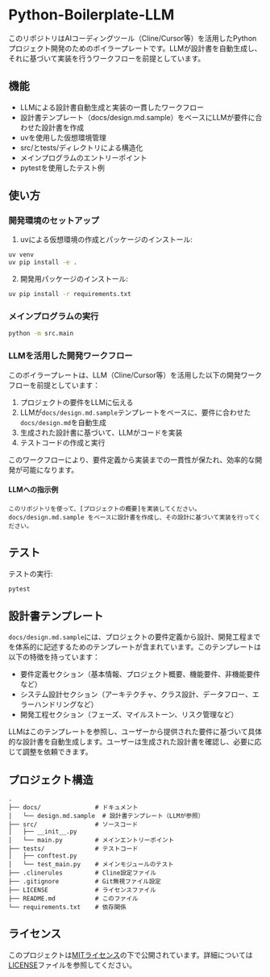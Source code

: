 # Python-Boilerplate-LLM

このリポジトリはAIコーディングツール（Cline/Cursor等）を活用したPythonプロジェクト開発のためのボイラープレートです。LLMが設計書を自動生成し、それに基づいて実装を行うワークフローを前提としています。

## 機能

- LLMによる設計書自動生成と実装の一貫したワークフロー
- 設計書テンプレート（docs/design.md.sample）をベースにLLMが要件に合わせた設計書を作成
- uvを使用した仮想環境管理
- src/とtests/ディレクトリによる構造化
- メインプログラムのエントリーポイント
- pytestを使用したテスト例

## 使い方

### 開発環境のセットアップ

1. uvによる仮想環境の作成とパッケージのインストール:

```bash
uv venv
uv pip install -e .
```

2. 開発用パッケージのインストール:

```bash
uv pip install -r requirements.txt
```

### メインプログラムの実行

```bash
python -m src.main
```

### LLMを活用した開発ワークフロー

このボイラープレートは、LLM（Cline/Cursor等）を活用した以下の開発ワークフローを前提としています：

1. プロジェクトの要件をLLMに伝える
2. LLMが`docs/design.md.sample`テンプレートをベースに、要件に合わせた`docs/design.md`を自動生成
3. 生成された設計書に基づいて、LLMがコードを実装
4. テストコードの作成と実行

このワークフローにより、要件定義から実装までの一貫性が保たれ、効率的な開発が可能になります。

#### LLMへの指示例

```
このリポジトリを使って、[プロジェクトの概要]を実装してください。
docs/design.md.sample をベースに設計書を作成し、その設計に基づいて実装を行ってください。
```

## テスト

テストの実行:

```bash
pytest
```

## 設計書テンプレート

`docs/design.md.sample`には、プロジェクトの要件定義から設計、開発工程までを体系的に記述するためのテンプレートが含まれています。このテンプレートは以下の特徴を持っています：

- 要件定義セクション（基本情報、プロジェクト概要、機能要件、非機能要件など）
- システム設計セクション（アーキテクチャ、クラス設計、データフロー、エラーハンドリングなど）
- 開発工程セクション（フェーズ、マイルストーン、リスク管理など）

LLMはこのテンプレートを参照し、ユーザーから提供された要件に基づいて具体的な設計書を自動生成します。ユーザーは生成された設計書を確認し、必要に応じて調整を依頼できます。

## プロジェクト構造

```
.
├── docs/               # ドキュメント
│   └── design.md.sample  # 設計書テンプレート（LLMが参照）
├── src/                # ソースコード
│   ├── __init__.py
│   └── main.py         # メインエントリーポイント
├── tests/              # テストコード
│   ├── conftest.py
│   └── test_main.py    # メインモジュールのテスト
├── .clinerules         # Cline設定ファイル
├── .gitignore          # Git無視ファイル設定
├── LICENSE             # ライセンスファイル
├── README.md           # このファイル
└── requirements.txt    # 依存関係
```

## ライセンス

このプロジェクトは[MITライセンス](LICENSE)の下で公開されています。詳細については[LICENSE](LICENSE)ファイルを参照してください。
